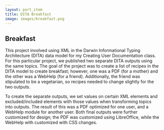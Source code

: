 ```yaml
---
layout: port_item
title: DITA Breakfast
image: images/breakfast.png
---
```


## Breakfast

This project involved using XML in the Darwin Informational Typing Architecture (DITA) data model for my Creating User Documentation class. For this particular project, we published two separate DITA outputs using the same topics. The goal of the project was to create a list of recipes in the DITA model to create breakfast; however, one was a PDF (for a mother) and the other was a WebHelp (for a friend). Additionally, the friend was stipulated to be a vegetarian, so recipes needed to change slightly for the two outputs.

To create the separate outputs, we set values on certain XML elements and excluded/included elements with those values when transforming topics into outputs. The result of this was a PDF optimized for one user, and a WebHelp module for another user. Both final outputs were further customized for design; the PDF was customized using LibreOffice, while the WebHelp with customized with CSS changes.